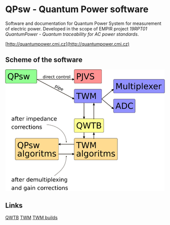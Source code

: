 # QPsw - Quantum Power software

Software and documentation for Quantum Power System for measurement of electric power.
Developed in the scope of EMPIR project *19RPT01 QuantumPower - Quantum traceability for AC power standards*.

[http://quantumpower.cmi.cz](http://quantumpower.cmi.cz)

## Scheme of the software
![](doc/img/QPsw-scheme.png)

## Links
[QWTB](https://qwtb.github.io/qwtb/)
[TWM](https://github.com/smaslan/TWM)
[TWM builds](https://github.com/smaslan/TWM-builds)
